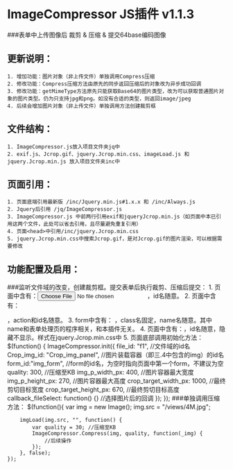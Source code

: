 # ImageCompressor JS插件 v1.1.3
###表单中上传图像后 裁剪 & 压缩 & 提交64base编码图像

更新说明：
-------------
	1. 增加功能：图片对象（非上传文件）单独调用Compress压缩
	2. 修改功能：Compress压缩方法由原先的同步返回压缩后的对象改为异步成功回调
	3. 修改功能：getMimeType方法原先只能获取Base64的图片类型，改为可以获取普通图片对象的图片类型。仍为只支持jpg和png。如没有合适的类型，则返回image/jpeg
	4. 后续会增加图片对象（非上传文件）单独调用方法创建裁剪框

文件结构：
-------------
	1. ImageCompressor.js放入项目文件夹jq中
	2. exif.js、Jcrop.gif、jquery.Jcrop.min.css、imageLoad.js 和 jquery.Jcrop.min.js 放入项目文件夹inc中

页面引用：
-------------
	1. 页面底端引用最新版 /inc/Jquery.min.js#1.x.x 和 /inc/Always.js
	2. Jquery后引用 /jq/ImageCompressor.js
	3. ImageCompressor.js 中前两行引用exif和jqueryJcrop.min.js（如页面中本已引用这两个文件，此处可以省去引用，且尽量避免重复引用）
	4. 页面<head>中引用/inc/jquery.Jcrop.min.css
	5. jquery.Jcrop.min.css中搜索Jcrop.gif，是对Jcrop.gif的图片渲染，可以根据需要修改

功能配置及启用：
--------------
###监听文件域的改变，创建裁剪框。提交表单后执行裁剪、压缩后提交：
	1. 页面中含有：<input type="file" id="f1" />，id名随意。
	2. 页面中含有：<form action="/show" id="img_form" enctype="application/x-www-form-urlencoded" method="post" onsubmit="return ImageCompressor.canBePost">，action和id名随意。
	3. form中含有：<input type="hidden" class="img64" name="img64" /> <input type="hidden" class="ext" name="ext" />，class名固定，name名随意。其中name和表单处理页的程序相关，和本插件无关。
	4. 页面中含有：<img id="Crop_img_panel" />，id名随意，隐藏不显示。样式在jquery.Jcrop.min.css中
	5. 页面底部调用初始化方法：
		$(function() {
	        ImageCompressor.init({
	            file_id: "f1",	//文件域的id名
	            Crop_img_id: "Crop_img_panel",	//图片装载容器（即三.4中包含的img）的id名
	            form_id:"img_form",	//form的id名，为空时指向页面中第一个form，不建议为空
	            quality: 300, //压缩至KB
	            img_p_width_px: 400, //图片容器最大宽度
	            img_p_height_px: 270, //图片容器最大高度
	            crop_target_width_px: 1000, //最终剪切目标宽度
	            crop_target_height_px: 670, //最终剪切目标高度
	            callback_fileSelect: function() {} //选择图片后的回调
	        });
	    });
###单独调用压缩方法：
	<script src="/inc/imageLoad.js" type="text/javascript"></script>
	$(function(){
        var img = new Image();
        img.src = "/views/4M.jpg";

        imgLoad(img.src, "", function() {
            var quality = 30; //压缩至KB
            ImageCompressor.Compress(img, quality, function(_img) {
                //后续操作
            });
        }, false);
	});
